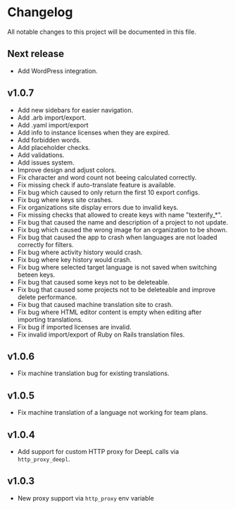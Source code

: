# Changelog

All notable changes to this project will be documented in this file.

## Next release

- Add WordPress integration.

## v1.0.7

- Add new sidebars for easier navigation.
- Add .arb import/export.
- Add .yaml import/export
- Add info to instance licenses when they are expired.
- Add forbidden words.
- Add placeholder checks.
- Add validations.
- Add issues system.
- Improve design and adjust colors.
- Fix character and word count not beeing calculated correctly.
- Fix missing check if auto-translate feature is available.
- Fix bug which caused to only return the first 10 export configs.
- Fix bug where keys site crashes.
- Fix organizations site display errors due to invalid keys.
- Fix missing checks that allowed to create keys with name "texterify_*".
- Fix bug that caused the name and description of a project to not update.
- Fix bug which caused the wrong image for an organization to be shown.
- Fix bug that caused the app to crash when languages are not loaded correctly for filters.
- Fix bug where activity history would crash.
- Fix bug where key history would crash.
- Fix bug where selected target language is not saved when switching beteen keys.
- Fix bug that caused some keys not to be deleteable.
- Fix bug that caused some projects not to be deleteable and improve delete performance.
- Fix bug that caused machine translation site to crash.
- Fix bug where HTML editor content is empty when editing after importing translations.
- Fix bug if imported licenses are invalid.
- Fix invalid import/export of Ruby on Rails translation files.

## v1.0.6

- Fix machine translation bug for existing translations.

## v1.0.5

- Fix machine translation of a language not working for team plans.

## v1.0.4

- Add support for custom HTTP proxy for DeepL calls via `http_proxy_deepl`.

## v1.0.3

- New proxy support via `http_proxy` env variable
